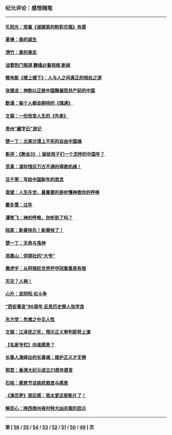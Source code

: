 ### 纪元评论：感悟随笔
---
#### [孔阳光：观看《淑颍家的粉彩花瓶》有感](../../pages/nsc1035/n13967929.md?04220330) 
#### [夏祷：美的诞生](../../pages/nsc1035/n13962321.md?04220330) 
#### [清竹：善的果实](../../pages/nsc1035/n13963980.md?04220330) 
#### [油管热门频道 翻墙必看视频 新闻](ok?04220330)
#### [微电影《楼上楼下》：人与人之间真正的相处之道](../../pages/nsc1035/n13944319.md?04220330) 
#### [张锡龙：神韵以正统中国舞展现共产前的中国](../../pages/nsc1035/n13939727.md?04220330) 
#### [默谨：每个人都会期待的《偶遇》](../../pages/nsc1035/n13939091.md?04220330) 
#### [文韬：一份改变人生的《外卖》](../../pages/nsc1035/n13931822.md?04220330) 
#### [贵州“藏字石”游记](../../pages/nsc1035/n13923310.md?04220330) 
#### [楚一丁：北美沙漠上不死的自由中国魂](../../pages/nsc1035/n13921879.md?04220330) 
#### [影评：《聚会3》｜留给孩子们一个怎样的中国年？](../../pages/nsc1035/n13919652.md?04220330) 
#### [觅真：请珍惜这万古不遇的得救机缘！](../../pages/nsc1035/n13917157.md?04220330) 
#### [吕千荣：写给中国新年的思念](../../pages/nsc1035/n13915103.md?04220330) 
#### [袁斌：人生在世，最重要的是听懂神救你的呼唤](../../pages/nsc1035/n13914636.md?04220330) 
#### [戴冬雪：过年](../../pages/nsc1035/n13913311.md?04220330) 
#### [谭笑飞：神的呼唤，你听到了吗？](../../pages/nsc1035/n13912603.md?04220330) 
#### [陆客：新春快乐！新春快了！](../../pages/nsc1035/n13911771.md?04220330) 
#### [楚一丁：天命与鬼神](../../pages/nsc1035/n13904371.md?04220330) 
#### [郑愚山：供销社的“大爷”](../../pages/nsc1035/n13904409.md?04220330) 
#### [惠虎宇：从阿根廷世界杯夺冠看善恶有报](../../pages/nsc1035/n13889438.md?04220330) 
#### [天灾？人祸！](../../pages/nsc1035/n13900104.md?04220330) 
#### [心升：说阴阳 论斗争](../../pages/nsc1035/n13885189.md?04220330) 
#### [“西安事变”86周年 反思历史罪人张学良](../../pages/nsc1035/n13882019.md?04220330) 
#### [东方觉：危难之中见人性](../../pages/nsc1035/n13881549.md?04220330) 
#### [文韬：江泽民之死，预示正义审判即将上演](../../pages/nsc1035/n13877698.md?04220330) 
#### [【名家专栏】向谁感恩？](../../pages/nsc1035/n13873797.md?04220330) 
#### [长春人演绎出的长春魂：维护正义才无惧](../../pages/nsc1035/n13871764.md?04220330) 
#### [郭君：香港大纪元成立21周年感言](../../pages/nsc1035/n13871269.md?04220330) 
#### [石铭：感恩节话慈悲救度与感恩](../../pages/nsc1035/n13869863.md?04220330) 
#### [《演员梦》观后感：我太爱这部影片了！](../../pages/nsc1035/n13866783.md?04220330) 
#### [解民心：陕西商州夜村特大凶杀案的启示](../../pages/nsc1035/n13865339.md?04220330) 

---
#### 第 [ [56](./56.md?04220330) / [55](./55.md?04220330) / [54](./54.md?04220330) / [53](./53.md?04220330) / [52](./52.md?04220330) / [51](./51.md?04220330) / [50](./50.md?04220330) / [49](./49.md?04220330) ] 页
